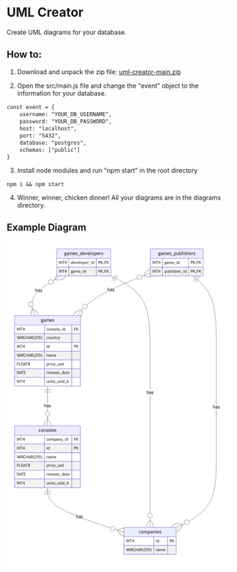 # UML Creator
Create UML diagrams for your database.

## How to:
1.  Download and unpack the zip file: [uml-creator-main.zip](https://github.com/TheVeteranDev/uml-creator/archive/refs/heads/main.zip)

2.  Open the src/main.js file and change the "event" object to the information for your database.
```
const event = {
    username: "YOUR_DB_USERNAME", 
    password: "YOUR_DB_PASSWORD", 
    host: "localhost", 
    port: "5432", 
    database: "postgres", 
    schemas: ["public"]
}
```

3.  Install node modules and run "npm start" in the root directory
```
npm i && npm start
```

4.  Winner, winner, chicken dinner!  All your diagrams are in the diagrams directory.

## Example Diagram
![Example diagram](diagrams/public-all.png)

